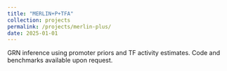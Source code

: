 ```yaml
---
title: "MERLIN+P+TFA"
collection: projects
permalink: /projects/merlin-plus/
date: 2025-01-01
---
```


GRN inference using promoter priors and TF activity estimates. Code and benchmarks available upon request.
